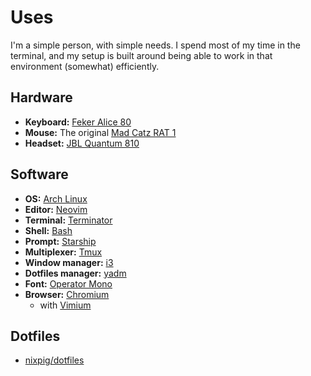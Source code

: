 # Uses

I'm a simple person, with simple needs. I spend most of my time in the terminal, and my setup is built around being able to work in that environment (somewhat) efficiently.

## Hardware

- **Keyboard:** [Feker Alice 80](https://fekertech.com/products/feker-alice)
- **Mouse:** The original [Mad Catz RAT 1](https://uk.webuy.com/product-detail?id=0728658050467C)
- **Headset:** [JBL Quantum 810](https://uk.jbl.com/gaming-headsets/JBLQ810WLBLK.html)

## Software

- **OS:** [Arch Linux](https://archlinux.org)
- **Editor:** [Neovim](https://neovim.io)
- **Terminal:** [Terminator](https://gnome-terminator.org)
- **Shell:** [Bash](https://www.gnu.org/software/bash)
- **Prompt:** [Starship](https://starship.rs)
- **Multiplexer:** [Tmux](https://github.com/tmux/tmux)
- **Window manager:** [i3](https://i3wm.org)
- **Dotfiles manager:** [yadm](https://yadm.io)
- **Font:** [Operator Mono](https://typography.com/fonts/operator/overview)
- **Browser:** [Chromium](https://www.chromium.org)
  - with [Vimium](https://vimium.github.io)

## Dotfiles

- [nixpig/dotfiles](https://github.com/nixpig/dotfiles)
